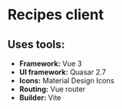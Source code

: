# Recipes client

## Uses tools:

- **Framework:** Vue 3
- **UI framework:** Quasar 2.7
- **Icons:** Material Design Icons
- **Routing:** Vue router
- **Builder:** Vite
